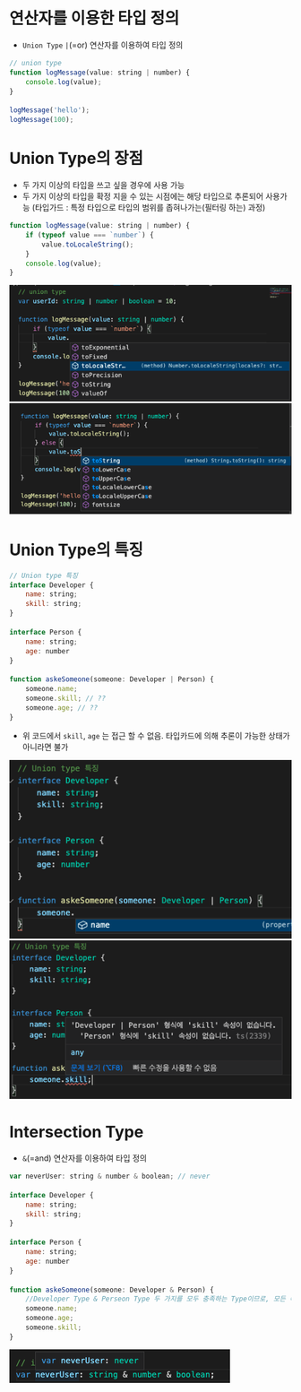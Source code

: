 # 연산자를 이용한 타입 정의
- `Union Type` `|`(=or) 연산자를 이용하여 타입 정의
```js
// union type
function logMessage(value: string | number) {
    console.log(value);
}

logMessage('hello');
logMessage(100);
```

# Union Type의 장점
- 두 가지 이상의 타입을 쓰고 싶을 경우에 사용 가능
- 두 가지 이상의 타입을 확정 지을 수 있는 시점에는 해당 타입으로 추론되어 사용가능
(타입가드 : 특정 타입으로 타입의 범위를 좁혀나가는(필터링 하는) 과정)
```js
function logMessage(value: string | number) {
    if (typeof value === `number`) {
        value.toLocaleString();
    }
    console.log(value);
}
```
<img src="./images/6.유니온타입/1.unionType_advantage.png">
<img src="./images/6.유니온타입/2.unionType_advantage.png">

# Union Type의 특징
```js
// Union type 특징
interface Developer {
    name: string;
    skill: string;
}

interface Person {
    name: string;
    age: number
}

function askeSomeone(someone: Developer | Person) {
    someone.name;
    someone.skill; // ??
    someone.age; // ??
}
```
- 위 코드에서 `skill`, `age` 는 접근 할 수 없음. 타입카드에 의해 추론이 가능한 상태가 아니라면 불가
<img src="./images/6.유니온타입/3.unionType_feature.png">
<img src="./images/6.유니온타입/4.unionType_feature.png">

# Intersection Type
- `&`(=and) 연산자를 이용하여 타입 정의
```js
var neverUser: string & number & boolean; // never

interface Developer {
    name: string;
    skill: string;
}

interface Person {
    name: string;
    age: number
}

function askeSomeone(someone: Developer & Person) {
    //Developer Type & Perseon Type 두 가지를 모두 충족하는 Type이므로, 모든 속성에 접근 가능
    someone.name;
    someone.age;
    someone.skill;
}
```
<img src="./images/6.유니온타입/5.intersectiontype_never.png">

